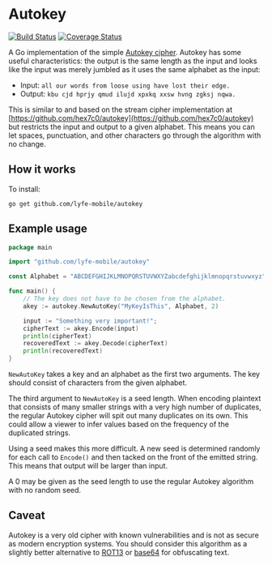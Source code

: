 # Autokey

[![Build Status](https://travis-ci.org/lyfe-mobile/autokey.svg?branch=master)](https://travis-ci.org/lyfe-mobile/autokey)
[![Coverage Status](https://coveralls.io/repos/github/lyfe-mobile/autokey/badge.svg?branch=master)](https://coveralls.io/github/lyfe-mobile/autokey?branch=master)

A Go implementation of the simple
[Autokey cipher](https://en.wikipedia.org/wiki/Autokey_cipher).
Autokey has some useful characteristics: the output is the same length
as the input and looks like the input was merely jumbled as it uses
the same alphabet as the input:

* Input: `all our words from loose using have lost their edge.`
* Output: `kbu cjd hprjy qmud ilujd xpxkq xxsw hvng zgksj nqwa.`

This is similar to and based on the stream cipher implementation at
[https://github.com/hex7c0/autokey](https://github.com/hex7c0/autokey)
but restricts the input and output to a given alphabet.  This means
you can let spaces, punctuation, and other characters go through the
algorithm with no change.

## How it works

To install:

    go get github.com/lyfe-mobile/autokey

## Example usage

```go
package main

import "github.com/lyfe-mobile/autokey"

const Alphabet = "ABCDEFGHIJKLMNOPQRSTUVWXYZabcdefghijklmnopqrstuvwxyz"

func main() {
    // The key does not have to be chosen from the alphabet.
    akey := autokey.NewAutoKey("MyKeyIsThis", Alphabet, 2)

    input := "Something very important!";
    cipherText := akey.Encode(input)
    println(cipherText)
    recoveredText := akey.Decode(cipherText)
    println(recoveredText)
}
```

`NewAutoKey` takes a key and an alphabet as the first two
arguments. The key should consist of characters from the given
alphabet.

The third argument to `NewAutoKey` is a seed length. When encoding
plaintext that consists of many smaller strings with a very high
number of duplicates, the regular Autokey cipher will spit out many
duplicates on its own. This could allow a viewer to infer values based
on the frequency of the duplicated strings.

Using a seed makes this more difficult. A new seed is determined
randomly for each call to `Encode()` and then tacked on the front of
the emitted string. This means that output will be larger than input.

A 0 may be given as the seed length to use the regular Autokey
algorithm with no random seed.

## Caveat

Autokey is a very old cipher with known vulnerabilities and is not as
secure as modern encryption systems.  You should consider this
algorithm as a slightly better alternative to
[ROT13](https://en.wikipedia.org/wiki/ROT13) or
[base64](https://en.wikipedia.org/wiki/Base64) for obfuscating text.
